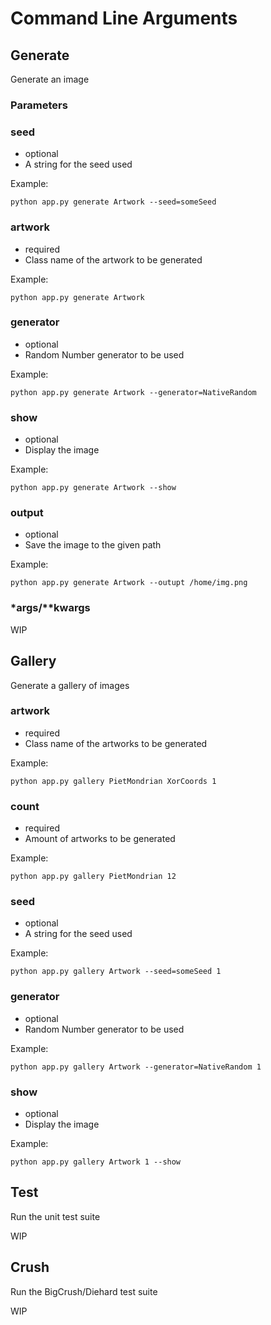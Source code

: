 # Command Line Arguments

## Generate
Generate an image

### Parameters

### seed 

- optional
- A string for the seed used

Example:

`python app.py generate Artwork --seed=someSeed`

### artwork
- required
- Class name of the artwork to be generated

Example:

`python app.py generate Artwork`


### generator
- optional
- Random Number generator to be used

Example:

`python app.py generate Artwork --generator=NativeRandom`

### show
- optional
- Display the image


Example:

`python app.py generate Artwork --show`

### output
- optional
- Save the image to the given path


Example:

`python app.py generate Artwork --outupt /home/img.png`


### *args/**kwargs

WIP


## Gallery
Generate a gallery of images

### artwork
- required
- Class name of the artworks to be generated

Example:

`python app.py gallery PietMondrian XorCoords 1`

### count
- required
- Amount of artworks to be generated

Example:

`python app.py gallery PietMondrian 12`

### seed 

- optional
- A string for the seed used

Example:

`python app.py gallery Artwork --seed=someSeed 1`

### generator
- optional
- Random Number generator to be used

Example:

`python app.py gallery Artwork --generator=NativeRandom 1`

### show
- optional
- Display the image


Example:

`python app.py gallery Artwork 1 --show`




## Test

Run the unit test suite

WIP

## Crush

Run the BigCrush/Diehard test suite

WIP
